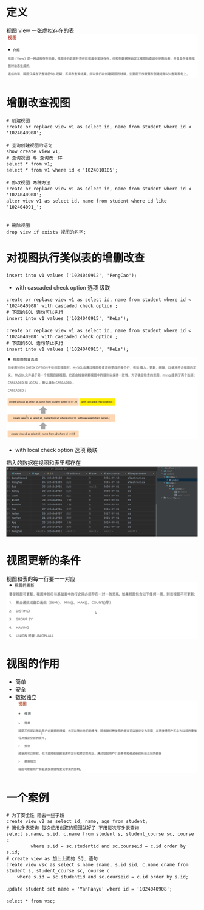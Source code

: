 # 定义
视图 view 一张虚拟存在的表
![img_43.png](img_43.png)

# 增删改查视图
```mysql
# 创建视图
create or replace view v1 as select id, name from student where id < '1024040908';

# 查询创建视图的语句
show create view v1;
# 查询视图 与 查询表一样
select * from v1;
select * from v1 where id < '1024010105';

# 修改视图 两种方法
create or replace view v1 as select id, name from student where id < '1024040908';
alter view v1 as select id, name from student where id like '102404091_';


# 删除视图
drop view if exists 视图的名字;
```

# 对视图执行类似表的增删改查
```mysql
insert into v1 values ('1024040912', 'PengCao');

```
- with cascaded check option 选项 级联
```mysql
create or replace view v1 as select id, name from student where id < '1024040908' with cascaded check option ;
# 下面的SQL 语句可以执行
insert into v1 values ('1024040915', 'KeLa');

create or replace view v1 as select id, name from student where id < '1024040908' with cascaded check option ;
# 下面的SQL 语句禁止执行
insert into v1 values ('1024040915', 'KeLa');
```
![img_45.png](img_45.png)
- with local check option 选项 级联

插入的数据在视图和表里都存在
![img_44.png](img_44.png)

# 视图更新的条件
视图和表的每一行要一一对应
![img_46.png](img_46.png)

# 视图的作用
- 简单
- 安全
- 数据独立
![img_47.png](img_47.png)


# 一个案例
```mysql
# 为了安全性 隐去一些字段
create view v2 as select id, name, age from student;
# 简化多表查询 每次使用创建的视图就好了 不用每次写多表查询
select s.name, s.id, c.name from student s, student_course sc, course c 
         where s.id = sc.studentid and sc.courseid = c.id order by s.id;
# create view as 加上上面的 SQL 语句
create view vsc as select s.name sname, s.id sid, c.name cname from student s, student_course sc, course c
    where s.id = sc.studentid and sc.courseid = c.id order by s.id;

update student set name = 'YanFanyu' where id = '1024040908';

select * from vsc;

```









